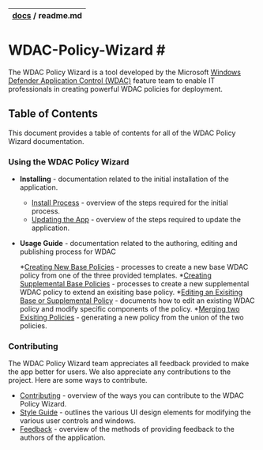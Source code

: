 | [docs](.) / readme.md |
|:---|

# WDAC-Policy-Wizard # [](artwork/Squirrel-Logo.png)

The WDAC Policy Wizard is a tool developed by the Microsoft [Windows Defender Application Control (WDAC)](https://docs.microsoft.com/en-us/windows/security/threat-protection/windows-defender-application-control/windows-defender-application-control)
feature team to enable IT professionals in creating powerful WDAC policies for deployment. 

## Table of Contents

This document provides a table of contents for all of the WDAC Policy Wizard documentation. 

### Using the WDAC Policy Wizard 

* **Installing** - documentation related to the initial installation of the application. 

  * [Install Process](getting-started/install-process.md) - overview of the steps required for the initial process. 
  * [Updating the App](getting-started/update-process.md) - overview of the steps required to update the application.

* **Usage Guide** - documentation related to the authoring, editing and publishing process for WDAC 

  *[Creating New Base Policies](using/base-policy.md) - processes to create a new base WDAC policy from one of the three provided templates. 
  *[Creating Supplemental Base Policies](using/supplemental-policy.md) - processes to create a new supplemental WDAC policy to extend an exisiting base policy. 
  *[Editing an Exisiting Base or Supplemental Policy](using/edit-policy.md) - documents how to edit an existing WDAC policy and modify specific components of the policy. 
  *[Merging two Exisiting Policies](using/merge-policy.md) - generating a new policy from the union of the two policies. 

### Contributing

The WDAC Policy Wizard team appreciates all feedback provided to make the app better for users. We also appreciate any contributions to the project. 
Here are some ways to contribute. 

* [Contributing](contributing/contributing.md) - overview of the ways you can contribute to the WDAC Policy Wizard. 
* [Style Guide](contributing/style-guide.md) - outlines the various UI design elements for modifying the various user controls and windows. 
* [Feedback](contributing/feedback.md) - overview of the methods of providing feedback to the authors of the application. 